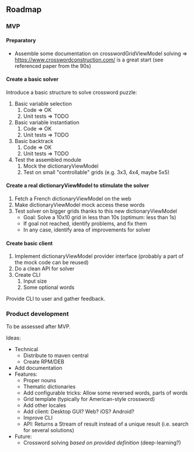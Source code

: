 ## Roadmap

### MVP

#### Preparatory

- Assemble some documentation on crosswordGridViewModel solving
  => https://www.crosswordconstruction.com/ is a
  great start (see referenced paper from the 90s)

#### Create a basic solver

Introduce a basic structure to solve crossword puzzle:

1. Basic variable selection
    1. Code => OK
    2. Unit tests => TODO
2. Basic variable instantiation
    1. Code => OK
    2. Unit tests => TODO
3. Basic backtrack
    1. Code => OK
    2. Unit tests => TODO
4. Test the assembled module
    1. Mock the dictionaryViewModel
    2. Test on small "controllable" grids (e.g. 3x3, 4x4, maybe 5x5)

#### Create a real dictionaryViewModel to stimulate the solver

1. Fetch a French dictionaryViewModel on the web
2. Make dictionaryViewModel mock access these words
3. Test solver on bigger grids thanks to this new dictionaryViewModel
    - Goal: Solve a 10x10 grid in less than 10s (optimum: less than 1s)
    - If goal not reached, identify problems, and fix them
    - In any case, identify area of improvements for solver

#### Create basic client

1. Implement dictionaryViewModel provider interface (probably a part of the mock code can be reused)
2. Do a clean API for solver
3. Create CLI
    1. Input size
    2. Some optional words

Provide CLI to user and gather feedback.

### Product development

To be assessed after MVP.

Ideas:

- Technical
    - Distribute to maven central
    - Create RPM/DEB
- Add documentation
- Features:
    - Proper nouns
    - Thematic dictionaries
    - Add configurable tricks: Allow some reversed words, parts of words
    - Grid template (typically for American-style crossword)
    - Add other locales
    - Add client: Desktop GUI? Web? iOS? Android?
    - Improve CLI
    - API: Returns a Stream of result instead of a unique result (i.e. search for several solutions)
- Future:
    - Crossword solving *based on provided definition* (deep-learning?) 